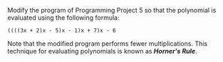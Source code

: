Modify the program of Programming Project 5 so that the polynomial is evaluated
using the following formula:

```
((((3x + 2)x - 5)x - 1)x + 7)x - 6
```

Note that the modified program performs fewer multiplications. This technique
for evaluating polynomials is known as <b><em>Horner's Rule</em></b>.
